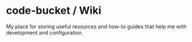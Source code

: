 # code-bucket / Wiki
My place for storing useful resources and how-to guides that help me with development and configuration.
